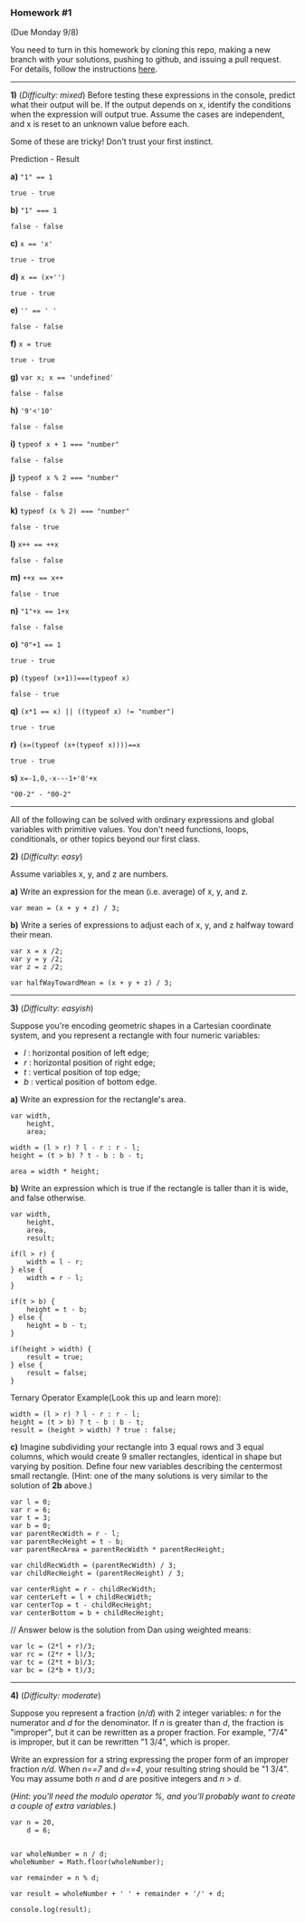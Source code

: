 
### Homework #1
(Due Monday 9/8)

You need to turn in this homework by cloning this repo, making a new branch with your solutions, pushing to github, and issuing a pull request.
For details, follow the instructions [here](http://portlandcodeschool.github.io/jse/2014/05/12/command-line-and-git-slides/#/14).

---

**1)** (_Difficulty: mixed_)
Before testing these expressions in the console, predict what their output will be.  If the output depends on x, identify the conditions when the expression will output true.  Assume the cases are independent, and x is reset to an unknown value before each.

Some of these are tricky!  Don't trust your first instinct.  

Prediction - Result

**a)** `"1" == 1`

`true - true`

**b)** `"1" === 1`

`false - false`

**c)** `x == 'x'`

`true - true`

**d)** `x == (x+'')`

`true - true`

**e)** `'' == ' '`

`false - false`

**f)** `x = true`

`true - true`

**g)** `var x; x == 'undefined'`

`false - false` 

**h)** `'9'<'10'`

`false - false`

**i)** `typeof x + 1 === "number"`

`false - false`

**j)** `typeof x % 2 === "number"`

`false - false`

**k)** `typeof (x % 2) === "number"`

`false - true`

**l)** `x++ == ++x`

`false - false`

**m)** `++x == x++`

`false - true`

**n)** `"1"+x == 1+x`

`false - false`

**o)** `"0"+1 == 1`

`true - true`

**p)** `(typeof (x+1))===(typeof x)`

`false - true`

**q)** `(x*1 == x) || ((typeof x) != "number")`

`true - true`

**r)** `(x=(typeof (x+(typeof x))))==x`

`true - true`

**s)** `x=-1,0,-x---1+'0'+x`

` "00-2" - "00-2" `

---

All of the following can be solved with ordinary expressions and global variables with primitive values.  You don't need functions, loops, conditionals, or other topics beyond our first class.

 **2)** (_Difficulty: easy_)

Assume variables x, y, and z are numbers.

**a)**
Write an expression for the mean (i.e. average) of x, y, and z.

	var mean = (x + y + z) / 3;


**b)**
Write a series of expressions to adjust each of x, y, and z
halfway toward their mean.

	var x = x /2;
	var y = y /2;
	var z = z /2;

	var halfWayTowardMean = (x + y + z) / 3;

---

**3)** (_Difficulty: easyish_)

Suppose you're encoding geometric shapes in a Cartesian coordinate system, and you represent a rectangle with four numeric variables:

- _l_ : horizontal position of left edge;
- _r_ : horizontal position of right edge;
- _t_ : vertical position of top edge;
- _b_ : vertical position of bottom edge.

**a)**
Write an expression for the rectangle's area.

	var width,
        height,
        area;
    
    width = (l > r) ? l - r : r - l;
    height = (t > b) ? t - b : b - t;
    
    area = width * height;
    
    

**b)**
Write an expression which is true if the rectangle is taller than it is wide, and false otherwise.

	var width,
		height,
		area,
		result;

	if(l > r) {
		width = l - r;
	} else {
		width = r - l;	
	}
	
	if(t > b) {
		height = t - b;
	} else {
		height = b - t;
	}
	
	if(height > width) {
		result = true;
	} else {
		result = false;
	}
	
	
	
Ternary Operator Example(Look this up and learn more):
	
	width = (l > r) ? l - r : r - l;
    height = (t > b) ? t - b : b - t;
    result = (height > width) ? true : false;
	

**c)**
Imagine subdividing your rectangle into 3 equal rows and 3 equal columns, which would create 9 smaller rectangles, identical in shape but varying by position.
Define four new variables describing the centermost small rectangle.
(Hint: one of the many solutions is very similar to the solution of **2b** above.)


    var l = 0;
    var r = 6;
    var t = 3;
    var b = 0;
	var parentRecWidth = r - l;
	var parentRecHeight = t - b;
	var parentRecArea = parentRecWidth * parentRecHeight;	

	var childRecWidth = (parentRecWidth) / 3;
	var childRecHeight = (parentRecHeight) / 3;

	var centerRight = r - childRecWidth;
	var centerLeft = l + childRecWidth;
	var centerTop = t - childRecHeight;
	var centerBottom = b + childRecHeight;

// Answer below is the solution from Dan using weighted means:

	var lc = (2*l + r)/3;
	var rc = (2*r + l)/3;
	var tc = (2*t + b)/3;
	var bc = (2*b + t)/3;
	



---

**4)** (_Difficulty: moderate_)

Suppose you represent a fraction (_n/d_) with 2 integer variables: _n_ for the numerator and _d_ for the denominator.
If _n_ is greater than _d_, the fraction is "improper", but it can be rewritten as a proper fraction.  For example, "7/4" is improper, but it can be rewritten "1 3/4", which is proper.

Write an expression for a string expressing the proper form of an improper fraction _n/d_.  When _n==7_ and _d==4_, your resulting string should be "1 3/4".  You may assume both _n_ and _d_ are positive integers and _n_ > _d_.

(_Hint: you'll need the modulo operator _%_, and you'll probably want to create a couple of extra variables._)
	
	var n = 20,
        d = 6;
    
    
    var wholeNumber = n / d;
    wholeNumber = Math.floor(wholeNumber);
    
    var remainder = n % d;
    
    var result = wholeNumber + ' ' + remainder + '/' + d;
    
    console.log(result);

